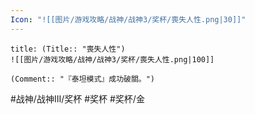 ```yaml
---
Icon: "![[图片/游戏攻略/战神/战神3/奖杯/喪失人性.png|30]]"
---
```

```ad-common-gold-trophy
title: (Title:: "喪失人性")
![[图片/游戏攻略/战神/战神3/奖杯/喪失人性.png|100]]

(Comment:: "『泰坦模式』成功破關。")
```

#战神/战神III/奖杯 #奖杯 #奖杯/金
